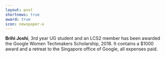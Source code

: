 ```yaml
---
layout: post
shortnews: true
award: true
icon: newspaper-o
---
```

<b>Brihi Joshi</b>, 3rd year UG student and an LCS2 member has been awarded the Google Women Techmakers Scholarship, 2018. It contains a $1000 award and a retreat to the Singapore office of Google, all expenses paid.